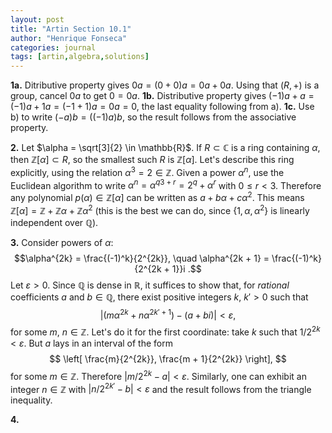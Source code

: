 ```yaml
---
layout: post
title: "Artin Section 10.1"
author: "Henrique Fonseca"
categories: journal
tags: [artin,algebra,solutions]
---
```


**1a.** Ditributive property gives $0 a = (0 + 0) a = 0 a + 0 a$. Using that $(R, +)$ is a group, cancel $0a$ to get $0 = 0a$.
**1b.** Distributive property gives $(-1)a + a = (-1)a + 1a = (-1 + 1) a = 0a = 0$, the last equality following from a).
**1c.** Use b) to write $(-a)b = ((-1)a)b$, so the result follows from the associative property.

**2.** Let $\alpha = \sqrt[3]{2} \in \mathbb{R}$. If $R \subset \mathbb{C}$ is a ring containing $\alpha$, then $\mathbb{Z}[\alpha] \subset R$, so the smallest such $R$ is $\mathbb{Z}[\alpha]$. Let's describe this ring explicitly, using the relation $\alpha^3 = 2 \in \mathbb{Z}$. Given a power $\alpha^n$, use the Euclidean algorithm to write $\alpha^n = \alpha^{q3 + r} = 2^q + \alpha^r$ with $0 \leq r < 3$. Therefore any polynomial $p(\alpha) \in \mathbb{Z}[\alpha]$ can be written as $a + b \alpha + c \alpha^2$. This means $\mathbb{Z}[\alpha] = \mathbb{Z} + \mathbb{Z} \alpha + \mathbb{Z} \alpha^2$  (this is the best we can do, since $\lbrace 1, \alpha, \alpha^2 \rbrace$ is linearly independent over $\mathbb{Q}$).

**3.** Consider powers of $\alpha$:
$$\alpha^{2k} = \frac{(-1)^k}{2^{2k}}, \quad \alpha^{2k + 1} = \frac{(-1)^k}{2^{2k + 1}}i .$$
Let $\varepsilon > 0$. Since $\mathbb{Q}$ is dense in $\mathbb{R}$, it 
suffices to show that, for _rational_ coefficients $a$ and $b \in \mathbb{Q}$, there exist positive integers $k$, $k' > 0$ such that
$$
|(m\alpha^{2k} + n\alpha^{2k' + 1}) - (a + bi)| < \varepsilon ,
$$
for some $m$, $n \in \mathbb{Z}$.
Let's do it for the first coordinate: take $k$ such that $1/2^{2k} < \varepsilon$. But $a$ lays in an interval of the form
$$
\left[ \frac{m}{2^{2k}}, \frac{m + 1}{2^{2k}} \right],
$$
for some $m \in \mathbb{Z}$. Therefore $|m/2^{2k} - a| < \varepsilon$. Similarly, one can exhibit an integer $n \in \mathbb{Z}$ with $|n/2^{2k'} - b| < \varepsilon$ and the result follows from the triangle inequality.

**4.**
